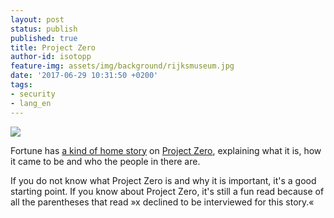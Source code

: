 ```yaml
---
layout: post
status: publish
published: true
title: Project Zero
author-id: isotopp
feature-img: assets/img/background/rijksmuseum.jpg
date: '2017-06-29 10:31:50 +0200'
tags:
- security
- lang_en
---
```

[![](/uploads/2017/06/zer_google_project_zero-150x150.jpg)](http://fortune.com/2017/06/23/google-project-zero-hacker-swat-team/)

Fortune has [a kind of home story](http://fortune.com/2017/06/23/google-project-zero-hacker-swat-team/)
on [Project Zero](https://googleprojectzero.blogspot.nl/), explaining what
it is, how it came to be and who the people in there are. 

If you do not know what Project Zero is and why it is important, it's a good
starting point. If you know about Project Zero, it's still a fun read
because of all the parentheses that read »x declined to be interviewed for
this story.«
